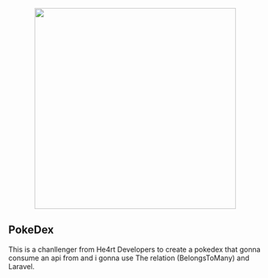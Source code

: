 <p align="center"><a href="https://laravel.com" target="_blank"><img src="https://raw.githubusercontent.com/laravel/art/master/logo-lockup/5%20SVG/2%20CMYK/1%20Full%20Color/laravel-logolockup-cmyk-red.svg" width="400"></a></p>

## PokeDex

This is a chanllenger from He4rt Developers to create a pokedex that gonna consume an api from <a href="PokeApi.co"></a> and i gonna use The relation (BelongsToMany) and Laravel.








